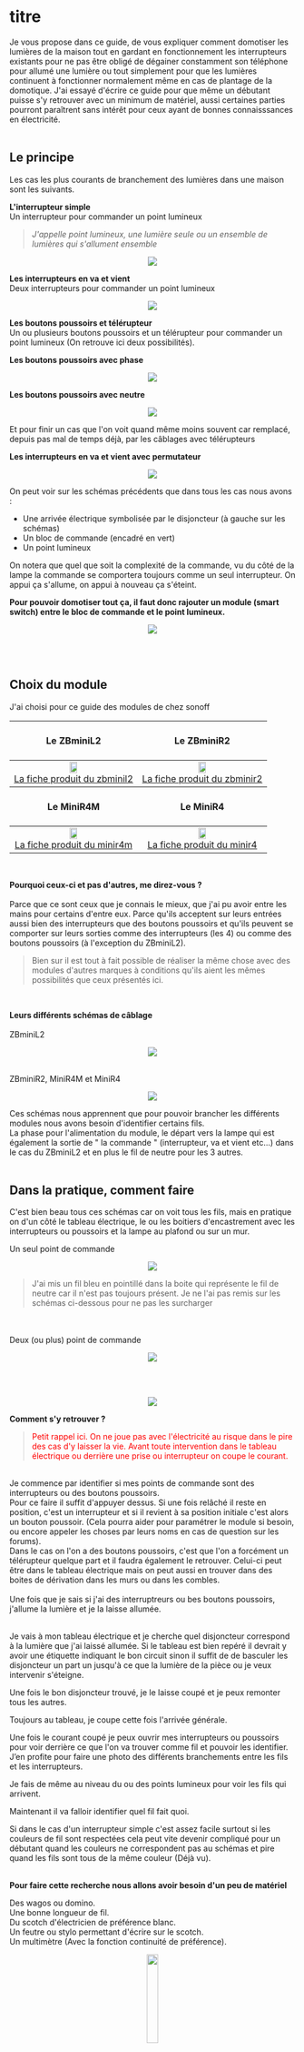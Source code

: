 # titre

Je vous propose dans ce guide, de vous expliquer comment domotiser les lumières de la maison tout en gardant en fonctionnement les interrupteurs existants pour ne pas être obligé de dégainer constamment son téléphone pour allumé une lumière ou tout simplement pour que les lumières continuent à fonctionner normalement même en cas de plantage de la domotique.
J'ai essayé d'écrire ce guide pour que même un débutant puisse s'y retrouver avec un minimum de matériel, aussi certaines parties pourront paraîtrent sans intérêt pour ceux ayant de bonnes connaisssances en électricité. 
<br><br>

## Le principe

Les cas les plus courants de branchement des lumières dans une maison sont les suivants.

**L'interrupteur simple**<br>
Un interrupteur pour commander un point lumineux

> *J'appelle point lumineux, une lumière seule ou un ensemble de lumières qui s'allument ensemble*

<p align="center"><img src="img/interrupteur.png"></p>

**Les interrupteurs en va et vient**<br>
Deux interrupteurs pour commander un point lumineux
<p align="center"><img src="img/va_et_vient.png"></p>

**Les boutons poussoirs et télérupteur**<br>
Un ou plusieurs boutons poussoirs et un télérupteur pour commander un point lumineux (On retrouve ici deux possibilités).<br>

**Les boutons poussoirs avec phase**<br>
<p align="center"><img src="img/telerupteur_phase_bp.png"></p>

**Les boutons poussoirs avec neutre**<br>
<p align="center"><img src="img/telerupteur_neutre_bp.png"></p>

Et pour finir un cas que l'on voit quand même moins souvent car remplacé, depuis pas mal de temps déjà, par les câblages avec télérupteurs<br>

**Les interrupteurs en va et vient avec permutateur**<br>
<p align="center"><img src="img/permutateur.png"></p>

On peut voir sur les schémas précédents que dans tous les cas nous avons :
* Une arrivée électrique symbolisée par le disjoncteur (à gauche sur les schémas)
* Un bloc de commande (encadré en vert)
* Un point lumineux

On notera que quel que soit la complexité de la commande, vu du côté de la lampe la commande se comportera toujours comme un seul interrupteur. On appui ça s'allume, on appui à nouveau ça s'éteint.

**Pour pouvoir domotiser tout ça, il faut donc rajouter un module (smart switch) entre le bloc de commande et le point lumineux.**<br>
<p align="center"><img src="img/schema_de_principe.png"></p>
<br><br>

## Choix du module
J'ai choisi pour ce guide des modules de chez sonoff
<table align="center">
<thead>
<tr align="center">
<th>
<br><strong>Le ZBminiL2</strong><br><br>
</th>
<th>
<br><strong>Le ZBminiR2</strong><br><br>
</th>
</tr>
</thead>
<tbody>
<tr align="center">
<td>
<img src="img/zbminil2.jpg" width="25%" height="25%">
<br><a href="https://sonoff.tech/product/diy-smart-switches/zbmini-l2/">La fiche produit du zbminil2</a>
</td>
<td>
<img src="img/zbminir2.jpg" width="25%" height="25%">
<br><a href="https://sonoff.tech/product/diy-smart-switches/zbminir2/">La fiche produit du zbminir2</a>
</td>
</tr>
</tbody>
<thead>
<tr align="center">
<th>
<br><strong>Le MiniR4M</strong><br><br>
</th>
<th>
<br><strong>Le MiniR4</strong><br><br>
</th>
</tr>
</thead>
<tbody>
<tr align="center">
<td>
<img src="img/minir4m.jpg" width="25%" height="25%">
<br><a href="https://sonoff.tech/product/diy-smart-switches/minir4m/">La fiche produit du minir4m</a>
</td>
<td>
<img src="img/minir4.jpg" width="25%" height="25%">
<br><a href="https://sonoff.tech/product/diy-smart-switches/minir4/">La fiche produit du minir4</a>
</td>
</tr>
</tbody>
</table>
<br>

**Pourquoi ceux-ci et pas d'autres, me direz-vous ?**<br><br>
Parce que ce sont ceux que je connais le mieux, que j'ai pu avoir entre les mains pour certains d'entre eux.
Parce qu'ils acceptent sur leurs entrées aussi bien des interrupteurs que des boutons poussoirs et qu'ils peuvent se comporter sur leurs sorties comme des interrupteurs (les 4) ou comme des boutons poussoirs (à l'exception du ZBminiL2).

> Bien sur il est tout à fait possible de réaliser la même chose avec des modules d'autres marques à conditions qu'ils aient les mêmes possibilités que ceux présentés ici.
<br>

**Leurs différents schémas de câblage**<br><br>
ZBminiL2<br>
<p align="center"><img src="img/schema_zbminil2.png"><br><br></p>
ZBminiR2, MiniR4M et MiniR4<br>
<p align="center"><img src="img/schema_minir4.jpg"></p>
Ces schémas nous apprennent que pour pouvoir brancher les différents modules nous avons besoin d'identifier certains fils.<br>
La phase pour l'alimentation du module, le départ vers la lampe qui est également la sortie de " la commande " (interrupteur, va et vient etc...) dans le cas du ZBminiL2 et en plus le fil de neutre pour les 3 autres.
<br><br>

## Dans la pratique, comment faire<br>

C'est bien beau tous ces schémas car on voit tous les fils, mais en pratique on d'un côté le tableau électrique, le ou les boitiers d'encastrement avec les interrupteurs ou poussoirs et la lampe au plafond ou sur un mur.

Un seul point de commande<br>
<p align="center"><img src="img/boite_inter.png"></p>

> J'ai mis un fil bleu en pointillé dans la boite qui représente le fil de neutre car il n'est pas toujours présent. Je ne l'ai pas remis sur les schémas ci-dessous pour ne pas les surcharger

<br><br>
Deux (ou plus) point de commande<br>
<p align="center"><img src="img/boite_vv.png"></p>
<br><br>
<p align="center"><img src="img/boite_poussoir.png"></p>


**Comment s'y retrouver ?**
<br>

> <font color="red">Petit rappel ici. On ne joue pas avec l'électricité au risque dans le pire des cas d'y laisser la vie. Avant toute intervention dans le tableau électrique ou derrière une prise ou interrupteur on coupe le courant.</font>

<br>
Je commence par identifier si mes points de commande sont des interrupteurs ou des boutons poussoirs.<br>
Pour ce faire il suffit d'appuyer dessus. Si une fois relâché il reste en position, c'est un interrupteur et si il revient à sa position initiale c'est alors un bouton poussoir. (Cela pourra aider pour paramétrer le module si besoin, ou encore appeler les choses par leurs noms en cas de question sur les forums).<br>
Dans le cas on l'on a des boutons poussoirs, c'est que l'on a forcément un télérupteur quelque part et il faudra également le retrouver. Celui-ci peut être dans le tableau électrique mais on peut aussi en trouver dans des boites de dérivation dans les murs ou dans les combles.<br>
<br>
Une fois que je sais si j'ai des interruptreurs ou bes boutons poussoirs, j'allume la lumière et je la laisse allumée.<br>
<br>

Je vais à mon tableau électrique et je cherche quel disjoncteur correspond à la lumière que j'ai laissé allumée. Si le tableau est bien repéré il devrait y avoir une étiquette indiquant le bon circuit sinon il suffit de de basculer les disjoncteur un part un jusqu'à ce que la lumière de la pièce ou je veux intervenir s'éteigne.<br>

Une fois le bon disjoncteur trouvé, je le laisse coupé et je peux remonter tous les autres.<br>

Toujours au tableau, je coupe cette fois l'arrivée générale.<br>

Une fois le courant coupé je peux ouvrir mes interrupteurs ou poussoirs pour voir derrière ce que l'on va trouver comme fil et pouvoir les identifier. J’en profite pour faire une photo des différents branchements entre les fils et les interrupteurs.<br>

Je fais de même au niveau du ou des points lumineux pour voir les fils qui arrivent.<br>

Maintenant il va falloir identifier quel fil fait quoi.<br>

Si dans le cas d'un interrupteur simple c'est assez facile surtout si les couleurs de fil sont respectées cela peut vite devenir compliqué pour un débutant quand les couleurs ne correspondent pas au schémas et pire quand les fils sont tous de la même couleur (Déjà vu).
<br><br>

**Pour faire cette recherche nous allons avoir besoin d'un peu de matériel**
<br>

Des wagos ou domino.<br>
Une bonne longueur de fil.<br>
Du scotch d'électricien de préférence blanc.<br>
Un feutre ou stylo permettant d'écrire sur le scotch.<br>
Un multimètre (Avec la fonction continuité de préférence).<br>
<p align="center"><img src="img/testeur.jpg" width="20%" height="20%"></p>
<br><br>

## C'est parti !!!

**Commençons par le cas le plus simple avec un seul interrupteur**<br>

> <font color="red">Je rappelle que le courant est toujours coupé au tableau.</font>

Je débranche les 2 fils présents sur mon interrupteur.<br>
Je mets mon multimètre en mode continuité et à l'aide de ses câbles, je fais contact entre la borne de sortie phase du disjoncteur du circuit d'éclairage sur lequel je travaille (Celui que j'ai identifié et laissé coupé précedemment) et un des fils coté interrupteur.<br>
Vous allez me dire mais les fils de mon multimètre ne sont pas assez longs pour aller du tableau électrique jusqu'à l'interrupteur. C'est là qu'entre en jeu les wagos et la bonne longueur de fil.<br>
On va faire une rallonge.

